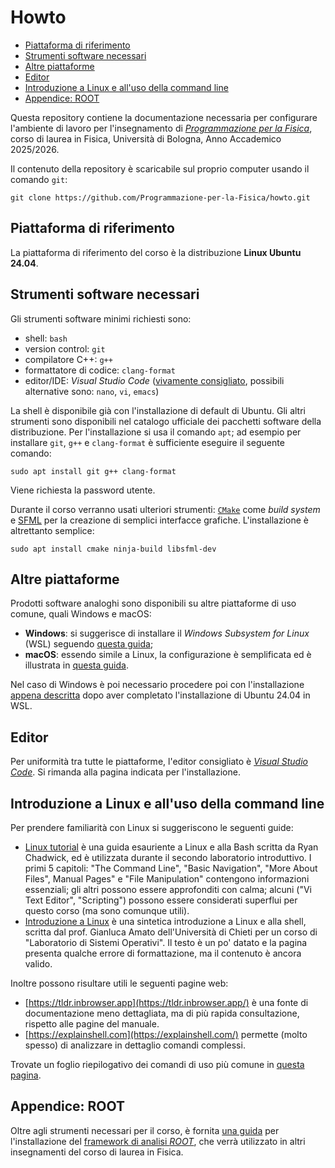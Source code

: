 <!-- omit in toc -->
# Howto

- [Piattaforma di riferimento](#piattaforma-di-riferimento)
- [Strumenti software necessari](#strumenti-software-necessari)
- [Altre piattaforme](#altre-piattaforme)
- [Editor](#editor)
- [Introduzione a Linux e all'uso della command line](#introduzione-a-linux-e-alluso-della-command-line)
- [Appendice: ROOT](#appendice-root)

Questa repository contiene la documentazione necessaria per configurare l'ambiente di lavoro per l'insegnamento di
_[Programmazione per la Fisica](https://github.com/Programmazione-per-la-Fisica/pf2025)_,
corso di laurea in Fisica, Università di Bologna, Anno Accademico 2025/2026.

Il contenuto della repository è scaricabile sul proprio computer usando il comando `git`:

```shell
git clone https://github.com/Programmazione-per-la-Fisica/howto.git
```

## Piattaforma di riferimento

La piattaforma di riferimento del corso è la distribuzione **Linux Ubuntu 24.04**.

## Strumenti software necessari

Gli strumenti software minimi richiesti sono:

- shell: `bash`
- version control: `git`
- compilatore C++: `g++`
- formattatore di codice: `clang-format`
- editor/IDE: _Visual Studio Code_ ([vivamente consigliato](#editor), possibili
  alternative sono: `nano`, `vi`, `emacs`)

La shell è disponibile già con l'installazione di default di Ubuntu. Gli altri strumenti sono disponibili nel catalogo
ufficiale dei pacchetti software della distribuzione. Per l'installazione si usa il comando `apt`; ad esempio per
installare `git`, `g++` e `clang-format` è sufficiente eseguire il seguente comando:

```shell
sudo apt install git g++ clang-format
```

Viene richiesta la password utente.

Durante il corso verranno usati ulteriori strumenti: [`CMake`](https://cmake.org/) come _build system_ e
[SFML](https://sfml-dev.org/) per la creazione di semplici interfacce grafiche. L'installazione è altrettanto semplice:

```shell
sudo apt install cmake ninja-build libsfml-dev
```

## Altre piattaforme

Prodotti software analoghi sono disponibili su altre piattaforme di uso comune, quali Windows e macOS:

- **Windows**: si suggerisce di installare il _Windows Subsystem for Linux_ (WSL) seguendo
  [questa guida](other-OSes/windowsGuide.md);
- **macOS**: essendo simile a Linux, la configurazione è semplificata ed è illustrata in
  [questa guida](other-OSes/macOSGuide.md).

Nel caso di Windows è poi necessario procedere poi con l'installazione [appena descritta](#strumenti-software-necessari)
dopo aver completato l'installazione di Ubuntu 24.04 in WSL.

## Editor

Per uniformità tra tutte le piattaforme, l'editor consigliato è _[Visual Studio Code](https://code.visualstudio.com/)_.
Si rimanda alla pagina indicata per l'installazione.

## Introduzione a Linux e all'uso della command line

Per prendere familiarità con Linux si suggeriscono le seguenti guide:

- [Linux tutorial](https://ryanstutorials.net/linuxtutorial/) è una guida esauriente a Linux e alla Bash scritta da Ryan
  Chadwick, ed è utilizzata durante il secondo laboratorio introduttivo.
  I primi 5 capitoli: "The Command Line", "Basic Navigation", "More About Files", Manual Pages" e "File Manipulation"
  contengono informazioni essenziali; gli altri possono essere approfonditi con calma; alcuni ("Vi Text Editor",
  "Scripting") possono essere considerati superflui per questo corso (ma sono comunque utili).
- [Introduzione a Linux](https://www.sci.unich.it/~amato/teaching/old/labdati10/lezioni/linux/linux.php)
  è una sintetica introduzione a Linux e alla shell, scritta dal prof. Gianluca Amato dell'Università di Chieti per un
  corso di "Laboratorio di Sistemi Operativi". Il testo è un po' datato e la pagina presenta qualche errore di
  formattazione, ma il contenuto è ancora valido.

Inoltre possono risultare utili le seguenti pagine web:

- [https://tldr.inbrowser.app](https://tldr.inbrowser.app/) è una fonte di documentazione meno dettagliata, ma di più
  rapida consultazione, rispetto alle pagine del manuale.
- [https://explainshell.com](https://explainshell.com/) permette (molto spesso) di analizzare in dettaglio comandi
  complessi.

Trovate un foglio riepilogativo dei comandi di uso più comune in [questa pagina](other-OSes/usefulCliCommands.md).
  
## Appendice: ROOT

Oltre agli strumenti necessari per il corso, è fornita [una guida](other-OSes/rootGuide.md) per l'installazione del
[framework di analisi _ROOT_](https://root.cern/), che verrà utilizzato in altri insegnamenti del corso di laurea in
Fisica.
